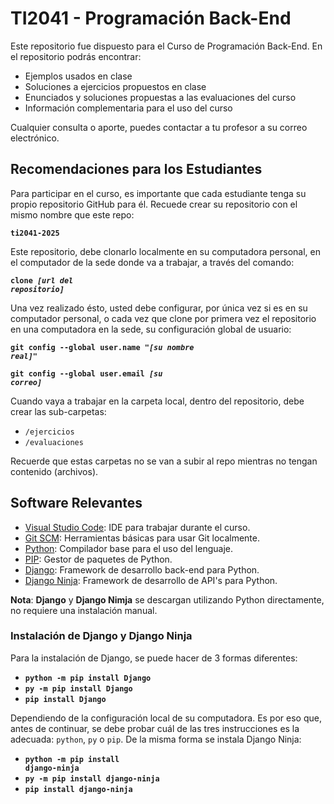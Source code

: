 # TI2041 - Programación Back-End
Este repositorio fue dispuesto para el Curso de Programación Back-End. En el repositorio podrás encontrar: 
- Ejemplos usados en clase
- Soluciones a ejercicios propuestos en clase
- Enunciados y soluciones propuestas a las evaluaciones del curso
- Información complementaria para el uso del curso

Cualquier consulta o aporte, puedes contactar a tu profesor a su correo electrónico.

## Recomendaciones para los Estudiantes
Para participar en el curso, es importante que cada estudiante tenga su propio repositorio GitHub para él. Recuede crear su repositorio con el mismo nombre que este repo: 

<code>**ti2041-2025**</code>

Este repositorio, debe clonarlo localmente en su computadora personal, en el computador de la sede donde va a trabajar, a través del comando: 

<code>**clone *[url del repositorio]***</code>

Una vez realizado ésto, usted debe configurar, por única vez si es en su computador personal, o cada vez que clone por primera vez el repositorio en una computadora en la sede, su configuración global de usuario: 

<code>**git config --global user.name "*[su nombre real]*"**</code>

<code>**git config --global user.email *[su correo]***</code>

Cuando vaya a trabajar en la carpeta local, dentro del repositorio, debe crear las sub-carpetas: 
- <code>/ejercicios</code>
- <code>/evaluaciones</code>

Recuerde que estas carpetas no se van a subir al repo mientras no tengan contenido (archivos).

## Software Relevantes
- [Visual Studio Code](https://code.visualstudio.com/download): IDE para trabajar durante el curso.
- [Git SCM](https://git-scm.com/downloads): Herramientas básicas para usar Git localmente.
- [Python](https://www.python.org/downloads/): Compilador base para el uso del lenguaje.
- [PIP](https://pypi.org/project/pip/): Gestor de paquetes de Python.
- [Django](https://www.djangoproject.com/): Framework de desarrollo back-end para Python.
- [Django Ninja](https://django-ninja.dev/): Framework de desarrollo de API's para Python.

**Nota**: **Django** y **Django Nimja** se descargan utilizando Python directamente, no requiere una instalación manual.

### Instalación de Django y Django Ninja

Para la instalación de Django, se puede hacer de 3 formas diferentes:

- <code>**python -m pip install Django**</code>
- <code>**py -m pip install Django**</code>
- <code>**pip install Django**</code>

Dependiendo de la configuración local de su computadora. Es por eso que, antes de continuar, se debe probar cuál de las tres instrucciones es la adecuada: <code>python</code>, <code>py</code> o <code>pip</code>. De la misma forma se instala Django Ninja:

- <code>**python -m pip install django-ninja**</code>
- <code>**py -m pip install django-ninja**</code>
- <code>**pip install django-ninja**</code>
